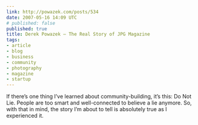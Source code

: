 ```yaml
---
link: http://powazek.com/posts/534
date: 2007-05-16 14:09 UTC
# published: false
published: true
title: Derek Powazek – The Real Story of JPG Magazine
tags:
- article
- blog
- business
- community
- photography
- magazine
- startup
---
```


If there’s one thing I’ve learned about community-building, it’s this: Do Not Lie. People are too smart and well-connected to believe a lie anymore. So, with that in mind, the story I’m about to tell is absolutely true as I experienced it.
